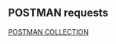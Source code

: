 ## POSTMAN requests

[POSTMAN COLLECTION](https://www.getpostman.com/collections/1a07f8aef051de501542)
